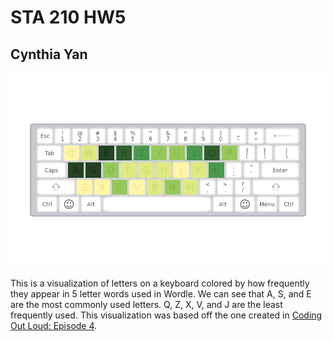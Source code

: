 # STA 210 HW5
## Cynthia Yan

![alt text](https://github.com/cyyan88/hw05/blob/main/wordle_vis.png?raw=true)

This is a visualization of letters on a keyboard colored by how frequently they appear in 5 letter words used in Wordle. We can see that A, S, and E are the most commonly used letters. Q, Z, X, V, and J are the least frequently used. This visualization was based off the one created in [Coding Out Loud: Episode 4](https://dukecct.github.io/coding-out-loud/). 